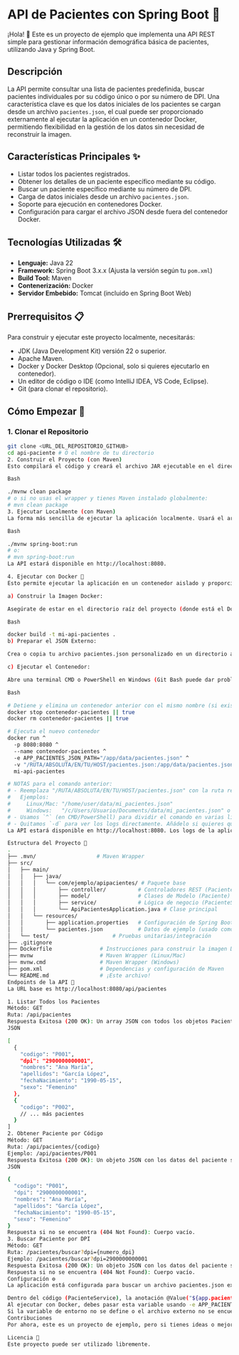 # API de Pacientes con Spring Boot 🏥

¡Hola! 👋 Este es un proyecto de ejemplo que implementa una API REST simple para gestionar información demográfica básica de pacientes, utilizando Java y Spring Boot.

## Descripción

La API permite consultar una lista de pacientes predefinida, buscar pacientes individuales por su código único o por su número de DPI. Una característica clave es que los datos iniciales de los pacientes se cargan desde un archivo `pacientes.json`, el cual puede ser proporcionado externamente al ejecutar la aplicación en un contenedor Docker, permitiendo flexibilidad en la gestión de los datos sin necesidad de reconstruir la imagen.

## Características Principales ✨

* Listar todos los pacientes registrados.
* Obtener los detalles de un paciente específico mediante su código.
* Buscar un paciente específico mediante su número de DPI.
* Carga de datos iniciales desde un archivo `pacientes.json`.
* Soporte para ejecución en contenedores Docker.
* Configuración para cargar el archivo JSON desde fuera del contenedor Docker.

## Tecnologías Utilizadas 🛠️

* **Lenguaje:** Java 22
* **Framework:** Spring Boot 3.x.x (Ajusta la versión según tu `pom.xml`)
* **Build Tool:** Maven
* **Contenerización:** Docker
* **Servidor Embebido:** Tomcat (incluido en Spring Boot Web)

## Prerrequisitos 📋

Para construir y ejecutar este proyecto localmente, necesitarás:

* JDK (Java Development Kit) versión 22 o superior.
* Apache Maven.
* Docker y Docker Desktop (Opcional, solo si quieres ejecutarlo en contenedor).
* Un editor de código o IDE (como IntelliJ IDEA, VS Code, Eclipse).
* Git (para clonar el repositorio).

## Cómo Empezar 🚀

### 1. Clonar el Repositorio

```bash
git clone <URL_DEL_REPOSITORIO_GITHUB>
cd api-paciente # O el nombre de tu directorio
2. Construir el Proyecto (con Maven)
Esto compilará el código y creará el archivo JAR ejecutable en el directorio target/.

Bash

./mvnw clean package
# o si no usas el wrapper y tienes Maven instalado globalmente:
# mvn clean package
3. Ejecutar Localmente (con Maven)
La forma más sencilla de ejecutar la aplicación localmente. Usará el archivo src/main/resources/pacientes.json por defecto.

Bash

./mvnw spring-boot:run
# o:
# mvn spring-boot:run
La API estará disponible en http://localhost:8080.

4. Ejecutar con Docker 🐳
Esto permite ejecutar la aplicación en un contenedor aislado y proporciona la flexibilidad de cargar un archivo pacientes.json externo.

a) Construir la Imagen Docker:

Asegúrate de estar en el directorio raíz del proyecto (donde está el Dockerfile) y ejecuta:

Bash

docker build -t mi-api-pacientes .
b) Preparar el JSON Externo:

Crea o copia tu archivo pacientes.json personalizado en un directorio accesible en tu máquina host (fuera del proyecto si quieres).

c) Ejecutar el Contenedor:

Abre una terminal CMD o PowerShell en Windows (Git Bash puede dar problemas al interpretar rutas y variables para Docker en Windows, como descubrimos).

Bash

# Detiene y elimina un contenedor anterior con el mismo nombre (si existe)
docker stop contenedor-pacientes || true
docker rm contenedor-pacientes || true

# Ejecuta el nuevo contenedor
docker run ^
  -p 8080:8080 ^
  --name contenedor-pacientes ^
  -e APP_PACIENTES_JSON_PATH="/app/data/pacientes.json" ^
  -v "/RUTA/ABSOLUTA/EN/TU/HOST/pacientes.json:/app/data/pacientes.json:ro" ^
  mi-api-pacientes

# NOTAS para el comando anterior:
# - Reemplaza "/RUTA/ABSOLUTA/EN/TU/HOST/pacientes.json" con la ruta real a tu archivo.
#   Ejemplos:
#     Linux/Mac: "/home/user/data/mi_pacientes.json"
#     Windows:   "/c/Users/Usuario/Documents/data/mi_pacientes.json" o "/d/Downloads/json/pacientes.json"
# - Usamos `^` (en CMD/PowerShell) para dividir el comando en varias líneas por legibilidad. En Linux/Mac usarías `\`.
# - Quitamos `-d` para ver los logs directamente. Añádelo si quieres que corra en segundo plano.
La API estará disponible en http://localhost:8080. Los logs de la aplicación te indicarán si cargó el archivo JSON desde la ruta externa (/app/data/pacientes.json) o desde el classpath interno.

Estructura del Proyecto 📁
.
├── .mvn/                   # Maven Wrapper
├── src/
│   ├── main/
│   │   ├── java/
│   │   │   └── com/ejemplo/apipacientes/ # Paquete base
│   │   │       ├── controller/          # Controladores REST (PacienteController)
│   │   │       ├── model/               # Clases de Modelo (Paciente)
│   │   │       ├── service/             # Lógica de negocio (PacienteService)
│   │   │       └── ApiPacientesApplication.java # Clase principal
│   │   └── resources/
│   │       ├── application.properties   # Configuración de Spring Boot
│   │       └── pacientes.json           # Datos de ejemplo (usado como fallback)
│   └── test/                    # Pruebas unitarias/integración
├── .gitignore
├── Dockerfile               # Instrucciones para construir la imagen Docker
├── mvnw                     # Maven Wrapper (Linux/Mac)
├── mvnw.cmd                 # Maven Wrapper (Windows)
├── pom.xml                  # Dependencias y configuración de Maven
└── README.md                # ¡Este archivo!
Endpoints de la API 🧭
La URL base es http://localhost:8080/api/pacientes

1. Listar Todos los Pacientes
Método: GET
Ruta: /api/pacientes
Respuesta Exitosa (200 OK): Un array JSON con todos los objetos Paciente.
JSON

[
  {
    "codigo": "P001",
    "dpi": "2900000000001",
    "nombres": "Ana María",
    "apellidos": "García López",
    "fechaNacimiento": "1990-05-15",
    "sexo": "Femenino"
  },
  {
    "codigo": "P002",
    // ... más pacientes
  }
]
2. Obtener Paciente por Código
Método: GET
Ruta: /api/pacientes/{codigo}
Ejemplo: /api/pacientes/P001
Respuesta Exitosa (200 OK): Un objeto JSON con los datos del paciente solicitado.
JSON

{
  "codigo": "P001",
  "dpi": "2900000000001",
  "nombres": "Ana María",
  "apellidos": "García López",
  "fechaNacimiento": "1990-05-15",
  "sexo": "Femenino"
}
Respuesta si no se encuentra (404 Not Found): Cuerpo vacío.
3. Buscar Paciente por DPI
Método: GET
Ruta: /pacientes/buscar?dpi={numero_dpi}
Ejemplo: /pacientes/buscar?dpi=2900000000001
Respuesta Exitosa (200 OK): Un objeto JSON con los datos del paciente solicitado. (Similar al de buscar por código).
Respuesta si no se encuentra (404 Not Found): Cuerpo vacío.
Configuración ⚙️
La aplicación está configurada para buscar un archivo pacientes.json externo usando la variable de entorno APP_PACIENTES_JSON_PATH.

Dentro del código (PacienteService), la anotación @Value("${app.pacientes.json.path:#{null}}") lee esta configuración.
Al ejecutar con Docker, debes pasar esta variable usando -e APP_PACIENTES_JSON_PATH="/ruta/interna/en/contenedor/pacientes.json". La ruta estándar interna es /app/data/pacientes.json.
Si la variable de entorno no se define o el archivo externo no se encuentra en la ruta especificada, la aplicación usará como fallback el archivo src/main/resources/pacientes.json incluido en el JAR.
Contribuciones
Por ahora, este es un proyecto de ejemplo, pero si tienes ideas o mejoras, ¡siéntete libre de abrir un Issue o un Pull Request!

Licencia 📄
Este proyecto puede ser utilizado libremente.
